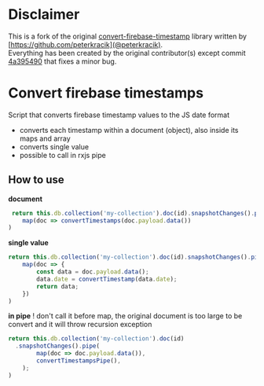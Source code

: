 # Disclaimer
This is a fork of the original [convert-firebase-timestamp](https://github.com/peterkracik/convert-firebase-timestamp) library written by [https://github.com/peterkracik](@peterkracik).  
Everything has been created by the original contributor(s) except commit [4a395490](https://github.com/mihaly044/convert-firebase-timestamp/commit/4a39549066068cd182241e2a3738fdacae3e48ce) that fixes a minor bug.

# Convert firebase timestamps

Script that converts firebase timestamp values to the JS date format

* converts each timestamp within a document (object), also inside its maps and array
* converts single value
* possible to call in rxjs pipe

## How to use

**document**

```typescript
 return this.db.collection('my-collection').doc(id).snapshotChanges().pipe(
    map(doc => convertTimestamps(doc.payload.data())
)
```

**single value**

```typescript
return this.db.collection('my-collection').doc(id).snapshotChanges().pipe(
    map(doc => {
		const data = doc.payload.data();
		data.date = convertTimestamp(data.date);
		return data;
	})
)
```
**in pipe**
! don't call it before map, the original document is too large to be convert and it will throw recursion exception

```typescript
return this.db.collection('my-collection').doc(id)
  .snapshotChanges().pipe(
        map(doc => doc.payload.data()),
        convertTimestampsPipe(),
    );
)
```
